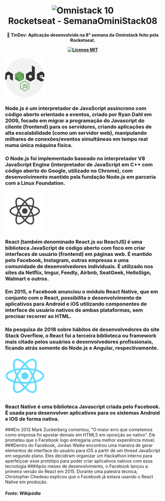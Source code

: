 <h1 align="center">
  <img src="https://i.imgur.com/O04nWsz.png" alt="Omnistack 10" width="700">
<br>
   Rocketseat - SemanaOminiStack08
</h1>

<h4 align="center"> 🚀 TinDev: Aplicação desenvolvida na 8° semana da Ominstack feito pela Rocketseat.


<p align="center">
  <a href="https://opensource.org/licenses/MIT">
    <img src="https://img.shields.io/badge/License-MIT-blue.svg" alt="License MIT">
  </a>
</p>

</h4>

![](/images/nodejs.png) 

### Node.js é um interpretador de JavaScript assíncrono com código aberto orientado a eventos, criado por Ryan Dahl em 2009, focado em migrar a programação do Javascript do cliente (frontend) para os servidores, criando aplicações de alta escalabilidade (como um servidor web), manipulando milhares de conexões/eventos simultâneas em tempo real numa única máquina física.
### O Node.js  foi implementado baseado no interpretador V8 JavaScript Engine (interpretador de JavaScript em C++ com código aberto do Google, utilizado no Chrome), com desenvolvimento mantido pela fundação Node.js em parceria com a Linux Foundation. 


 ![](/images/react05_128.png) 

### React (também denominado React.js ou ReactJS) é uma biblioteca JavaScript de código aberto com foco em criar interfaces de usuário (frontend) em páginas web. É mantido pelo Facebook, Instagram, outras empresas e uma comunidade de desenvolvedores individuais. É utilizado nos sites da Netflix, Imgur, Feedly, Airbnb, SeatGeek, HelloSign, Walmart e outros.
### Em 2015, o Facebook anunciou o módulo React Native, que em conjunto com o React, possibilita o desenvolvimento de aplicativos para Android e iOS utilizando componentes de interface de usuário nativos de ambas plataformas, sem precisar recorrer ao HTML.
### Na pesquisa de 2018 sobre hábitos de desenvolvedores do site Stack Overflow, o React foi a terceira biblioteca ou framework mais citado pelos usuários e desenvolvedores profissionais, ficando atrás somente do Node.js e Angular, respectivamente.

 ![](/images/react06_128.png) 

### React Native é uma biblioteca Javascript criada pelo Facebook. É usada para desenvolver aplicativos para os sistemas Android  e IOS de forma nativa. 
###Em 2012 Mark Zuckerberg comentou, "O maior erro que cometemos como empresa foi apostar demais em HTML5 em oposição ao nativo". Ele prometeu que o Facebook logo entregaria uma melhor experiência móvel.
###Dentro do Facebook, Jordan Walke encontrou uma maneira de gerar elementos de interface do usuário para iOS a partir de um thread JavaScript em segundo plano. Eles decidiram organizar um Hackathon interno para aperfeiçoar esse protótipo para poder criar aplicativos nativos com essa tecnologia
###Após meses de desenvolvimento, o Facebook lançou a primeira versão do React em 2015. Durante uma palestra técnica, Christopher Chedeau explicou que o Facebook já estava usando o React Native em produção. 

<h5>
Fonte: Wikipédia
</h5>
